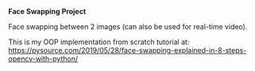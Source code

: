 **Face Swapping Project**

Face swapping between 2 images (can also be used for real-time video).

This is my OOP implementation from scratch tutorial at: <br>
https://pysource.com/2019/05/28/face-swapping-explained-in-8-steps-opencv-with-python/





